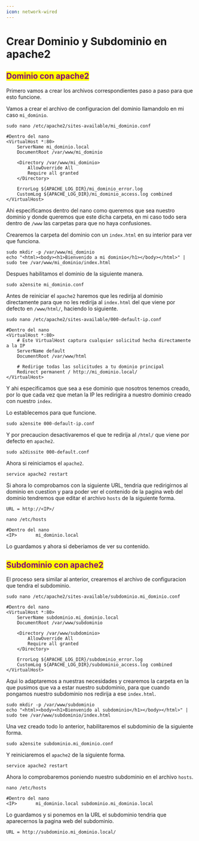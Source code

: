 ```yaml
---
icon: network-wired
---
```


# Crear Dominio y Subdominio en apache2

## <mark style="color:purple;">Dominio con apache2</mark>

Primero vamos a crear los archivos correspondientes paso a paso para que esto funcione.

Vamos a crear el archivo de configuracion del dominio llamandolo en mi caso `mi_dominio`.

```shell
sudo nano /etc/apache2/sites-available/mi_dominio.conf

#Dentro del nano
<VirtualHost *:80>
    ServerName mi_dominio.local
    DocumentRoot /var/www/mi_dominio

    <Directory /var/www/mi_dominio>
        AllowOverride All
        Require all granted
    </Directory>

    ErrorLog ${APACHE_LOG_DIR}/mi_dominio_error.log
    CustomLog ${APACHE_LOG_DIR}/mi_dominio_access.log combined
</VirtualHost>
```

Ahi especificamos dentro del nano como queremos que sea nuestro dominio y donde queremos que este dicha carpeta, en mi caso todo sera dentro de `/www` las carpetas para que no haya confusiones.

Crearemos la carpeta del dominio con un `index.html` en su interior para ver que funciona.

```shell
sudo mkdir -p /var/www/mi_dominio
echo "<html><body><h1>Bienvenido a mi dominio</h1></body></html>" | sudo tee /var/www/mi_dominio/index.html
```

Despues habilitamos el dominio de la siguiente manera.

```shell
sudo a2ensite mi_dominio.conf
```

Antes de reiniciar el `apache2` haremos que les redirija al dominio directamente para que no les redirija al `index.html` del que viene por defecto en `/www/html/`, haciendo lo siguiente.

```shell
sudo nano /etc/apache2/sites-available/000-default-ip.conf

#Dentro del nano
<VirtualHost *:80>
    # Este VirtualHost captura cualquier solicitud hecha directamente a la IP
    ServerName default
    DocumentRoot /var/www/html

    # Redirige todas las solicitudes a tu dominio principal
    Redirect permanent / http://mi_dominio.local/
</VirtualHost>
```

Y ahi especificamos que sea a ese dominio que nosotros tenemos creado, por lo que cada vez que metan la IP les redirigira a nuestro dominio creado con nuestro `index`.

Lo establecemos para que funcione.

```shell
sudo a2ensite 000-default-ip.conf
```

Y por precaucion desactivaremos el que te redirija al `/html/` que viene por defecto en `apache2`.

```shell
sudo a2dissite 000-default.conf
```

Ahora si reiniciamos el `apache2`.

```shell
service apache2 restart
```

Si ahora lo comprobamos con la siguiente URL, tendria que redirigirnos al dominio en cuestion y para poder ver el contenido de la pagina web del dominio tendremos que editar el archivo `hosts` de la siguiente forma.

```
URL = http://<IP>/
```

```shell
nano /etc/hosts

#Dentro del nano
<IP>       mi_dominio.local
```

Lo guardamos y ahora si deberiamos de ver su contenido.

## <mark style="color:purple;">Subdominio con apache2</mark>

El proceso sera similar al anterior, crearemos el archivo de configuracion que tendra el subdominio.

```shell
sudo nano /etc/apache2/sites-available/subdominio.mi_dominio.conf

#Dentro del nano
<VirtualHost *:80>
    ServerName subdominio.mi_dominio.local
    DocumentRoot /var/www/subdominio

    <Directory /var/www/subdominio>
        AllowOverride All
        Require all granted
    </Directory>

    ErrorLog ${APACHE_LOG_DIR}/subdominio_error.log
    CustomLog ${APACHE_LOG_DIR}/subdominio_access.log combined
</VirtualHost>
```

Aqui lo adaptaremos a nuestras necesidades y crearemos la carpeta en la que pusimos que va a estar nuestro subdominio, para que cuando pongamos nuestro subdominio nos redirija a ese `index.html`.

```shell
sudo mkdir -p /var/www/subdominio
echo "<html><body><h1>Bienvenido al subdominio</h1></body></html>" | sudo tee /var/www/subdominio/index.html
```

Una vez creado todo lo anterior, habilitaremos el subdominio de la siguiente forma.

```shell
sudo a2ensite subdominio.mi_dominio.conf
```

Y reiniciaremos el `apache2` de la siguiente forma.

```shell
service apache2 restart
```

Ahora lo comprobaremos poniendo nuestro subdominio en el archivo `hosts`.

```shell
nano /etc/hosts

#Dentro del nano
<IP>       mi_dominio.local subdominio.mi_dominio.local
```

Lo guardamos y si ponemos en la URL el subdominio tendria que aparecernos la pagina web del subdominio.

```
URL = http://subdominio.mi_dominio.local/
```
